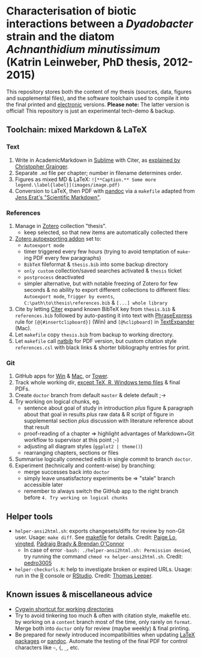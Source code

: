 # Characterisation of biotic interactions between a *Dyadobacter* strain and the diatom *Achnanthidium minutissimum* (Katrin Leinweber, PhD thesis, 2012-2015)

This repository stores both the content of my thesis (sources, data, figures and supplemental files), and the software toolchain used to compile it into the final printed and [electronic](http://kops.uni-konstanz.de/handle/123456789/34342) versions. **Please note:** The latter version is official! This repository is just an experimental tech-demo & backup.

## Toolchain: mixed Markdown & LaTeX

### Text

1. Write in AcademicMarkdown in [Sublime](https://www.sublimetext.com/3) with Citer, as [explained by Christopher Grainger](http://blog.cigrainger.com/2014/07/pandoc-markdown.html).
1. Separate `.md` file per chapter; number in filename determines order.
1. Figures as mixed MD & LaTeX: `![**Caption.** Some more legend.\label{label}](images/image.pdf)`
1. Conversion to LaTeX, then PDF with [pandoc](http://johnmacfarlane.net/pandoc/) via a `makefile` adapted from [Jens Erat's "Scientific Markdown"](https://github.com/JensErat/scientific-markdown/).

### References

1. Manage in [Zotero](https://www.zotero.org/) collection "thesis".
    - keep selected, so that new items are automatically collected there
1. [Zotero autoexporting addon](http://rokdd.de/b/zotero-autoexport/versions) set to:
    - `Autoexport mode`
    - timer triggered every few hours (trying to avoid temptation of `make`-ing PDF every few paragraphs)
    - `BibTeX` fileformat & `thesis.bib` into some backup directory
    - `only custom` collection/saved searches activated & `thesis` ticket
    - `postprocess` deactivated
    - simpler alternative, but with notable freezing of Zotero for few seconds & no ability to export different collections to different files: `Autoexport mode`, `Trigger by events`, `C:\path\to\thesis\references.bib` & `[...] whole library`
1. Cite by letting [Citer](https://github.com/mangecoeur/Citer) expand known BibTeX key from `thesis.bib` & `references.bib` followed by auto-pasting it into text with [PhraseExpress](http://www.phraseexpress.com/index.html) rule for `[@{#insertclipboard}]` (Win) and `[@%clipboard]` in [TextExpander](http://smilesoftware.com/TextExpander/index.html) (Mac).
1. Let `makefile` copy `thesis.bib` from backup to working directory.
1. Let `makefile` call [natbib](http://ctan.org/pkg/natbib) for PDF version, but custom citation style `references.csl` with black links & shorter bibliography entries for print.

### Git

1. GitHub apps for [Win](https://windows.github.com/) & [Mac](https://mac.github.com/), or [Tower](https://www.git-tower.com/).
1. Track whole working dir, [except TeX, R, Windows temp files](https://github.com/github/gitignore/) & final PDFs.
1. Create `doctor` branch from default `master` & delete default ;->
1. Try working on logical chunks, eg.
    - sentence about goal of study in introduction *plus* figure & paragraph about that goal in results *plus* raw data & R script of figure in supplemental section *plus* discussion with literature reference about that result
    - proof-reading of a chapter => highlight advantages of Markdown+Git workflow to supervisor at this point ;-)
    - adjusting all diagram styles (`ggplot2 | theme()`)
    - rearranging chapters, sections or files
1. Summarise logically connected edits in single commit to branch `doctor`.
1. Experiment (technically and content-wise) by branching:
    - merge successes back into `doctor`
    - simply leave unsatisfactory experiments be => "stale" branch accessible later
    - remember to always switch the GitHub app to the right branch before `4. Try working on logical chunks`

## Helper tools

- `helper-ansi2html.sh`: exports changesets/diffs for review by non-Git user. Usage: `make diff`. See [makefile](https://github.com/katrinleinweber/PhD-thesis/blob/doctor/makefile) for details. Credit: [Paige Lo](http://stackoverflow.com/a/23481387), [yingted](http://stackoverflow.com/a/7870727/4341322), [Pádraig Brady & Brendan O'Connor](https://github.com/pixelb/scripts/blob/master/scripts/ansi2html.sh)
    - In case of error `-bash: ./helper-ansi2html.sh: Permission denied`, try running the command `chmod +x helper-ansi2html.sh`. Credit: [pedro3005](http://ubuntuforums.org/showthread.php?t=1258327)
- `helper-checkurls.R`: help to investigate broken or expired URLs. Usage: run in the [R](https://www.r-project.org/) console or [RStudio](https://www.rstudio.com/products/rstudio/). Credit: [Thomas Leeper](https://twitter.com/thosjleeper/status/725723310223417345).

## Known issues & miscellaneous advice

- [Cygwin shortcut for working directories](http://stackoverflow.com/a/12010346)
- Try to avoid tinkering too much & often with citation style, makefile etc. by working on a `content` branch most of the time, only rarely on `format`. Merge both into `doctor` only for review (maybe weekly) & final printing.
- Be prepared for newly introduced incompatibilities when updating [LaTeX packages](https://www.ctan.org/) or [pandoc](http://pandoc.org/). Automate the testing of the final PDF for control characters like `~`, `{`, `_`, etc.
